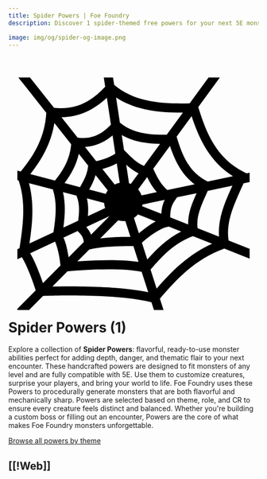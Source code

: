 ```yaml
---
title: Spider Powers | Foe Foundry
description: Discover 1 spider-themed free powers for your next 5E monster.

image: img/og/spider-og-image.png
---
```


# <span class="inline-icon" aria-hidden="true"><svg xmlns="http://www.w3.org/2000/svg" viewBox="0 0 512 512"><path d="m20.45 18.484 57.14 72.104C74.865 139.18 53.842 176.38 25.2 210.62l-6.716-1.76v19.32l2.557.672c15.35 45.065 9.088 90.827 1.82 138.294l-4.376 2.047v20.63l9.18-4.294c6.516 10.707 13.658 27.047 19.06 41.33a554.403 554.403 0 0 1 9.253 26.535l-37.493 37.69v2.43h23.942l28.55-28.7c9.27-.363 41.77-1.473 82.7-.75 46.744.825 102.612 4.3 139.05 13.667l5.08 15.784h19.632l-7.43-23.088c35.94-41.51 71.912-80.525 131.734-102.34l51.774 20.486v-20.097l-42.983-17.008c-6.374-39.21 12.755-76.665 30.62-116.68l12.363-2.585v-19.092l-6.323 1.323-5.45-2.803c-56.088-28.831-76.334-77.991-93.3-132.701l44.184-60.446h-23.15l-38.6 52.81c-58.273 1.254-112.475-2.463-154.446-37.79l-2.274-15.02h-18.9l2.838 18.75C170.96 66.224 140.532 85.188 93.512 80.59l-49.22-62.106H20.448zm199.917 41.004c40.608 26.304 88.498 30.894 136.754 30.63l-33.14 45.34c-36.588.396-69.856-3.034-95.845-24.638l-7.768-51.332zm-18.834.44 8.29 54.775c-17.815 18.616-37.294 30.18-67.995 26.854L108.752 99.82c38.593-.74 68.358-17.144 92.78-39.892zM374.857 97.52c15.536 46.967 37.05 92.69 84.55 122.722l-51.768 10.82-.816-.417c-37.27-19.145-50.445-51.64-61.935-88.83l-.716-2.315 30.683-41.98zm-280.74 13.918 34.393 43.398c-2.523 29.583-15.404 52.66-33.14 74.207L44.966 215.81c23.714-29.774 42.64-63.393 49.152-104.373zm137.848 24.69c23.936 13.694 51.05 17.4 78.404 17.948l-32.91 45.028c-15.058-6.364-26.137-17.753-38.57-30.325l-2.343-2.37-4.582-30.28zm-18.778.81 5.592 36.955c-11.176 7.5-24.436 12.15-39.046 15.492l-22.902-28.897c22.71-1.395 41.095-10.68 56.356-23.55zm117.38 21.173c9.746 29.155 23.146 58.017 50.58 78.49l-55.928 11.69c-12.997-11.182-19.977-24.734-27.156-39.89l-1.67-3.53 34.174-46.76zm-186.432 16.443 19.142 24.154-.078.71c-1.93 17.365-8.877 29.63-16.65 43.063l-31.536-8.28c13.212-17.356 23.94-36.828 29.12-59.647zm77.674 19.353 6.012 39.742a39.15 39.15 0 0 0-10.25 3.48l-25.177-31.767c10.19-2.75 20.13-6.345 29.414-11.454zm19.36 3.043c7.355 6.578 15.52 12.722 25.152 17.39l-15.834 21.662a38.87 38.87 0 0 0-3.607-1.318l-5.71-37.735zm-62.75 20.864 24.91 31.43a39.547 39.547 0 0 0-4.08 7.07l-33.914-8.902c4.955-8.757 9.83-18.253 13.084-29.598zm105.525 4.082c5.12 10.415 11.104 21.095 19.653 30.913l-31.143 6.508a39.466 39.466 0 0 0-6.937-12.21l18.427-25.212zM42.172 234.4l48.873 12.83c9.227 28.215 5.795 57.08 1.2 87.448L43.173 357.64c5.95-40.147 10.29-81.414-1-123.24zm416.142 5.162c-14.933 32.635-30.114 66.733-27.433 104.13l-43.74-17.307c-3.6-25.016 8.776-49.445 20.725-76.278l50.45-10.544zm-346.576 13.1 27.614 7.248.562 1.4c6.1 15.133 5.383 31.772 2.9 49.708l-30.318 14.185c3.214-23.512 4.976-47.812-.758-72.54zm273.295 2.217c-9.043 19.817-17.797 40.803-17.252 63.847l-36.587-14.477c-.004-13.148 1.395-22.84 9.12-33.92l4.98-7.144 39.74-8.307zm-224.36 10.628 35.237 9.252a39.32 39.32 0 0 0 2.078 10.44l-35.27 16.503c1.05-11.9.927-24.048-2.044-36.195zm159.16 3c-4.625 9.433-6.38 18.89-6.948 28.498l-39.278-15.54c.266-1.125.47-2.273.64-3.43l45.585-9.528zm-54.796 29.662 36.504 14.443c-8.91 4.58-17.316 10.536-24.677 16.16a262.776 262.776 0 0 0-9.886 7.942l-10.102-31.397c3.04-2 5.786-4.408 8.162-7.148zm-58.12 3.484L169.26 339.51c-2.558-6.2-6.018-11.147-9.588-15.235l.088-.556 47.154-22.066zm17.73 8.672a39.484 39.484 0 0 0 14.609 1.255l10.473 32.54c-13.314-.16-37.613.076-61.693 3.01l36.61-36.804zm103.486 12.81 25.363 10.034c-29.4 14.92-50.376 35.896-69.252 57.2L273.2 356.05c3.554-3.174 8.73-7.63 15.01-12.427 11.42-8.727 26.208-17.7 35.685-19.627l4.238-.86zM141.635 332.2l1.517 1.525c5.848 5.875 9.973 10.303 11.223 20.75l-31.143 31.308c-.35-2.27-.738-4.63-1.2-7.142-2.01-10.95-4.448-22.942-9.325-32.904l28.928-13.535zm235.928 10.493 39.218 15.518c-49.423 22.5-82.915 56.684-113.45 91.47l-12.435-38.647c24.103-27.838 47.673-53.616 86.668-68.34zM95.577 353.75c3.002 6.837 6.222 18.17 8.076 28.266 1.582 8.61 2.5 16.08 2.98 20.45l-35.882 36.075a526.282 526.282 0 0 0-6.55-18.29c-5.374-14.216-11.993-30.012-19.61-42.64l50.986-23.86zm150.863 9.148c3.968-.006 6.814.03 9.35.065l10.396 32.3c-26.257-4.15-58.633-4.19-87.057-3.185-15.575.55-28.004 1.327-37.857 2.065l24.108-24.237.95-.23c23.746-5.79 59.86-6.746 80.11-6.778zm-42.192 47.39c24.924-.053 50.366 1.266 68.416 5.103l13.428 41.727c-38.708-8.23-88.984-10.977-132.086-11.738-27.222-.482-49.237-.188-63.87.173l30.8-30.963c7.765-.757 30.71-2.842 58.853-3.836 7.9-.28 16.15-.45 24.458-.467z"/></svg></span> Spider Powers (1)

Explore a collection of **Spider Powers**: flavorful, ready-to-use monster abilities perfect for adding depth, danger, and thematic flair to your next encounter. These handcrafted powers are designed to fit monsters of any level and are fully compatible with 5E. Use them to customize creatures, surprise your players, and bring your world to life. Foe Foundry uses these Powers to procedurally generate monsters that are both flavorful and mechanically sharp. Powers are selected based on theme, role, and CR to ensure every creature feels distinct and balanced. Whether you're building a custom boss or filling out an encounter, Powers are the core of what makes Foe Foundry monsters unforgettable.  

  
[Browse all powers by theme](all.md)

[[!Web]]
---
